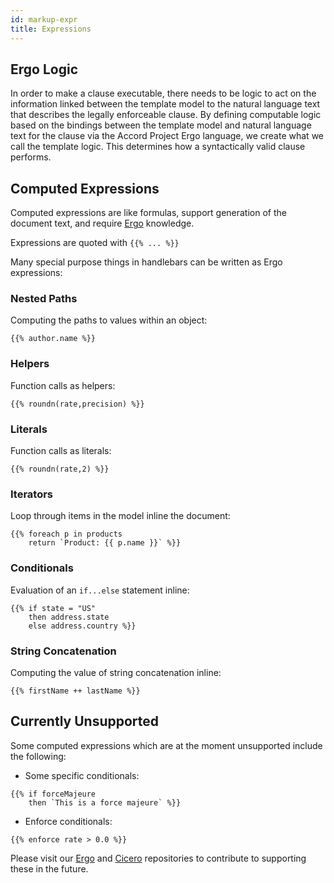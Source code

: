 ```yaml
---
id: markup-expr
title: Expressions
---
```


Ergo Logic
---

In order to make a clause executable, there needs to be logic to act on the information linked between the template model to the natural language text that describes the legally enforceable clause. By defining computable logic based on the bindings between the template model and natural language text for the clause  via the Accord Project Ergo language, we create what we call the template logic. This determines how a syntactically valid clause performs.

Computed Expressions 
---

Computed expressions are like formulas, support generation of the document text, and require [Ergo](https://docs.accordproject.org/docs/logic-ergo.html) knowledge.

Expressions are quoted with `{{% ... %}}`

Many special purpose things in handlebars can be written as Ergo expressions:

### Nested Paths

Computing the paths to values within an object:

```tem
{{% author.name %}}
```

### Helpers

Function calls as helpers:

```tem
{{% roundn(rate,precision) %}}
```

### Literals

Function calls as literals:

```tem
{{% roundn(rate,2) %}}
```

### Iterators

Loop through items in the model inline the document:

```tem
{{% foreach p in products
    return `Product: {{ p.name }}` %}}
```

### Conditionals

Evaluation of an `if...else` statement inline:

```tem
{{% if state = "US"
    then address.state
    else address.country %}}
```

### String Concatenation

Computing the value of string concatenation inline:

```tem
{{% firstName ++ lastName %}}
```

Currently Unsupported
---

Some computed expressions which are at the moment unsupported include the following:

- Some specific conditionals:
```tem
{{% if forceMajeure
    then `This is a force majeure` %}}
```

- Enforce conditionals:
```tem
{{% enforce rate > 0.0 %}}
```

Please visit our [Ergo](https://github.com/accordproject/ergo) and [Cicero](https://github.com/accordproject/cicero) repositories to contribute to supporting these in the future.